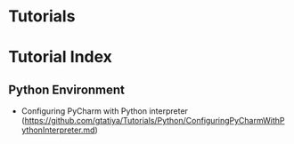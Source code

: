 # Tutorials



# Tutorial Index

## Python Environment

- Configuring PyCharm with Python interpreter (https://github.com/gtatiya/Tutorials/Python/ConfiguringPyCharmWithPythonInterpreter.md)



